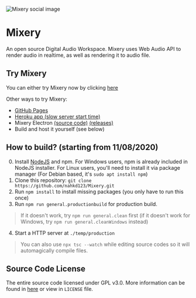 ![Mixery social image](https://repository-images.githubusercontent.com/297007305/08d88a00-0bbf-11eb-8242-db9749473e69 "Mixery")

# Mixery
An open source Digital Audio Workspace. Mixery uses Web Audio API to render audio in realtime, as well as rendering it to audio file.

## Try Mixery
You can either try Mixery now by clicking [here](https://nahkd123.github.io/Mixery/app)

Other ways to try Mixery:
- [GitHub Pages](https://nahkd123.github.io/Mixery/app)
- [Heroku app (slow server start time)](https://mixery-web.herokuapp.com/)
- Mixery Electron [(source code)](https://github.com/nahkd123/Mixery-Electron) [(releases)](https://github.com/nahkd123/Mixery-Electron/releases)
- Build and host it yourself (see below)

## How to build? (starting from 11/08/2020)
0. Install [NodeJS](https://nodejs.org/en/) and npm. For Windows users, npm is already included in NodeJS installer. For Linux users, you'll need to install it via package manager (For Debian based, it's ``sudo apt install npm``)
1. Clone this repository: ``git clone https://github.com/nahkd123/Mixery.git``
2. Run ``npm install`` to install missing packages (you only have to run this once)
3. Run ``npm run general.productionbuild`` for production build.
> If it doesn't work, try ``npm run general.clean`` first (if it doesn't work for Windows, try ``npm run general.cleanWindows`` instead)
4. Start a HTTP server at ``./temp/production``

> You can also use ``npx tsc --watch`` while editing source codes so it will automagically compile files.

## Source Code License
The entire source code licensed under GPL v3.0. More information can be found in [here](https://www.gnu.org/licenses/gpl-3.0.html) or view in ``LICENSE`` file.

